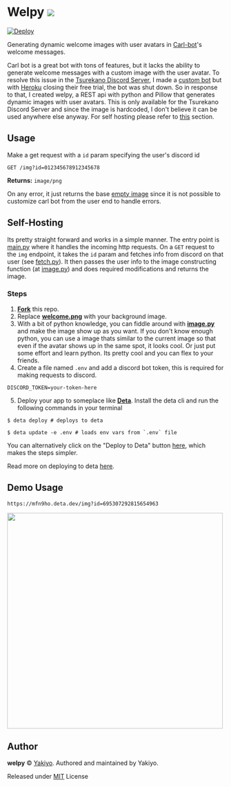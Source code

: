 # Welpy <a href="https://github.com/Yakiyo/welpy"><img src="https://img.shields.io/github/stars/Yakiyo/welpy?style=social"></a> 

[![Deploy](https://button.deta.dev/1/svg)](https://go.deta.dev/deploy?https://github.com/Yakiyo/welpy)

Generating dynamic welcome images with user avatars in [Carl-bot](https://carl.gg)'s welcome messages.

Carl bot is a great bot with tons of features, but it lacks the ability to generate welcome messages with a custom image with the user avatar. To resolve this issue in the [Tsurekano Discord Server](https://discord.gg/q2zDU5bGnh), I made a [custom bot](https://github.com/Yakiyo/Yume-bot) but with [Heroku](https://www.heroku.com) closing their free trial, the bot was shut down. So in response to that, I created welpy, a REST api with python and Pillow that generates dynamic images with user avatars.
This is only available for the Tsurekano Discord Server and since the image is hardcoded, I don't believe it can be used anywhere else anyway.
For self hosting please refer to [this](#self-hosting) section.

## Usage
Make a get request with a `id` param specifying the user's discord id

`GET /img?id=012345678912345678`

**Returns:** `image/png`

On any error, it just returns the base [empty image](./assets/welcome.jpg) since it is not possible to customize carl bot from the user end to handle errors.

## Self-Hosting
Its pretty straight forward and works in a simple manner. The entry point is [main.py](./main.py) where it handles the incoming http requests. On a `GET` request to the `img` endpoint, it takes the `id` param and fetches info from discord on that user (see [fetch.py](./fetch.py)). It then passes the user info to the image constructing function (at [image.py](./image.py)) and does required modifications and returns the image.

### Steps
1) [**Fork**](https://github.com/Yakiyo/welpy/fork) this repo.
2) Replace [**welcome.png**](./assets/welcome.png) with your background image.
3) With a bit of python knowledge, you can fiddle around with [**image.py**](./image.py) and make the image show up as you want. If you don't know enough python, you can use a image thats similar to the current image so that even if the avatar shows up in the same spot, it looks cool. Or just put some effort and learn python. Its pretty cool and you can flex to your friends.
4) Create a file named `.env` and add a discord bot token, this is required for making requests to discord.
```env
DISCORD_TOKEN=your-token-here
```
5) Deploy your app to someplace like [**Deta**](https://deta.sh). Install the deta cli and run the following commands in your terminal
```
$ deta deploy # deploys to deta

$ deta update -e .env # loads env vars from `.env` file
```
You can alternatively click on the "Deploy to Deta" button [here](#welpy), which makes the steps simpler.

Read more on deploying to deta [here](https://docs.deta.shdocs/micros/getting_started).

## Demo Usage
```
https://mfn9ho.deta.dev/img?id=695307292815654963
```
<img width="500px" src="https://mfn9ho.deta.dev/img?id=695307292815654963">


## Author
**welpy** © [Yakiyo](https://github.com/Yakiyo). Authored and maintained by Yakiyo.

Released under [MIT](https://opensource.org/licenses/MIT) License
